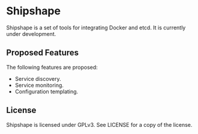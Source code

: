 Shipshape
=========
Shipshape is a set of tools for integrating Docker and etcd. It is currently under development.

Proposed Features
-----------------
The following features are proposed:

- Service discovery.
- Service monitoring.
- Configuration templating.

License
-------
Shipshape is licensed under GPLv3. See LICENSE for a copy of the license.
